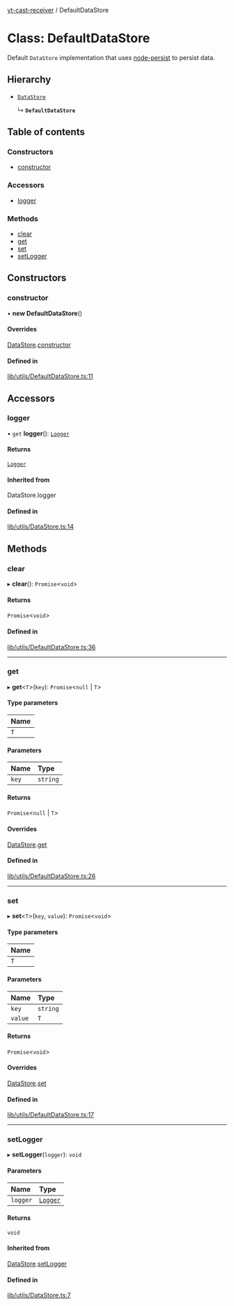 [yt-cast-receiver](../README.md) / DefaultDataStore

# Class: DefaultDataStore

Default `DataStore` implementation that uses [node-persist](https://github.com/simonlast/node-persist) to persist data.

## Hierarchy

- [`DataStore`](DataStore.md)

  ↳ **`DefaultDataStore`**

## Table of contents

### Constructors

- [constructor](DefaultDataStore.md#constructor)

### Accessors

- [logger](DefaultDataStore.md#logger)

### Methods

- [clear](DefaultDataStore.md#clear)
- [get](DefaultDataStore.md#get)
- [set](DefaultDataStore.md#set)
- [setLogger](DefaultDataStore.md#setlogger)

## Constructors

### constructor

• **new DefaultDataStore**()

#### Overrides

[DataStore](DataStore.md).[constructor](DataStore.md#constructor)

#### Defined in

[lib/utils/DefaultDataStore.ts:11](https://github.com/patrickkfkan/yt-cast-receiver/blob/7694e32/src/lib/utils/DefaultDataStore.ts#L11)

## Accessors

### logger

• `get` **logger**(): [`Logger`](../interfaces/Logger.md)

#### Returns

[`Logger`](../interfaces/Logger.md)

#### Inherited from

DataStore.logger

#### Defined in

[lib/utils/DataStore.ts:14](https://github.com/patrickkfkan/yt-cast-receiver/blob/7694e32/src/lib/utils/DataStore.ts#L14)

## Methods

### clear

▸ **clear**(): `Promise`<`void`\>

#### Returns

`Promise`<`void`\>

#### Defined in

[lib/utils/DefaultDataStore.ts:36](https://github.com/patrickkfkan/yt-cast-receiver/blob/7694e32/src/lib/utils/DefaultDataStore.ts#L36)

___

### get

▸ **get**<`T`\>(`key`): `Promise`<``null`` \| `T`\>

#### Type parameters

| Name |
| :------ |
| `T` |

#### Parameters

| Name | Type |
| :------ | :------ |
| `key` | `string` |

#### Returns

`Promise`<``null`` \| `T`\>

#### Overrides

[DataStore](DataStore.md).[get](DataStore.md#get)

#### Defined in

[lib/utils/DefaultDataStore.ts:26](https://github.com/patrickkfkan/yt-cast-receiver/blob/7694e32/src/lib/utils/DefaultDataStore.ts#L26)

___

### set

▸ **set**<`T`\>(`key`, `value`): `Promise`<`void`\>

#### Type parameters

| Name |
| :------ |
| `T` |

#### Parameters

| Name | Type |
| :------ | :------ |
| `key` | `string` |
| `value` | `T` |

#### Returns

`Promise`<`void`\>

#### Overrides

[DataStore](DataStore.md).[set](DataStore.md#set)

#### Defined in

[lib/utils/DefaultDataStore.ts:17](https://github.com/patrickkfkan/yt-cast-receiver/blob/7694e32/src/lib/utils/DefaultDataStore.ts#L17)

___

### setLogger

▸ **setLogger**(`logger`): `void`

#### Parameters

| Name | Type |
| :------ | :------ |
| `logger` | [`Logger`](../interfaces/Logger.md) |

#### Returns

`void`

#### Inherited from

[DataStore](DataStore.md).[setLogger](DataStore.md#setlogger)

#### Defined in

[lib/utils/DataStore.ts:7](https://github.com/patrickkfkan/yt-cast-receiver/blob/7694e32/src/lib/utils/DataStore.ts#L7)
